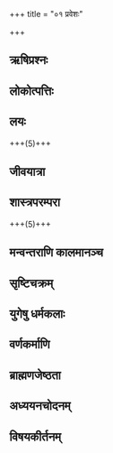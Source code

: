 +++
title = "०१ प्रवेशः"

+++

## ऋषिप्रश्नः

<div class="js_include " url="/kalpAntaram/smRtiH/manuH/vishvAsa_prastutiH/01_praveshaH/001_manum_ekAgram.md"  newLevelForH1="3" includeTitle="true" > </div>
  


<div class="js_include " url="/kalpAntaram/smRtiH/manuH/vishvAsa_prastutiH/01_praveshaH/002_bhagavan_sarvavarNAnAm.md"  newLevelForH1="3" includeTitle="true" > </div>
  


<div class="js_include " url="/kalpAntaram/smRtiH/manuH/vishvAsa_prastutiH/01_praveshaH/003_tvam_eko.md"  newLevelForH1="3" includeTitle="true" > </div>
  


<div class="js_include " url="/kalpAntaram/smRtiH/manuH/vishvAsa_prastutiH/01_praveshaH/004_sa_taiH.md"  newLevelForH1="3" includeTitle="true" > </div>
  

## लोकोत्पत्तिः

<div class="js_include " url="/kalpAntaram/smRtiH/manuH/vishvAsa_prastutiH/01_praveshaH/005_AsId_idam.md"  newLevelForH1="3" includeTitle="true" > </div>
  


<div class="js_include " url="/kalpAntaram/smRtiH/manuH/vishvAsa_prastutiH/01_praveshaH/006_tataH_svayambhUr.md"  newLevelForH1="3" includeTitle="true" > </div>
  


<div class="js_include " url="/kalpAntaram/smRtiH/manuH/vishvAsa_prastutiH/01_praveshaH/007_yo.asAv.md"  newLevelForH1="3" includeTitle="true" > </div>
  


<div class="js_include " url="/kalpAntaram/smRtiH/manuH/vishvAsa_prastutiH/01_praveshaH/008_so.abhidhyAya.md"  newLevelForH1="3" includeTitle="true" > </div>
  


<div class="js_include " url="/kalpAntaram/smRtiH/manuH/vishvAsa_prastutiH/01_praveshaH/009_tad_aNDam.md"  newLevelForH1="3" includeTitle="true" > </div>
  


<div class="js_include " url="/kalpAntaram/smRtiH/manuH/vishvAsa_prastutiH/01_praveshaH/010_Apo_narA.md"  newLevelForH1="3" includeTitle="true" > </div>
  


<div class="js_include " url="/kalpAntaram/smRtiH/manuH/vishvAsa_prastutiH/01_praveshaH/011_yat_tat.md"  newLevelForH1="3" includeTitle="true" > </div>
  


<div class="js_include " url="/kalpAntaram/smRtiH/manuH/vishvAsa_prastutiH/01_praveshaH/012_tasminn_aNDe.md"  newLevelForH1="3" includeTitle="true" > </div>
  


<div class="js_include " url="/kalpAntaram/smRtiH/manuH/vishvAsa_prastutiH/01_praveshaH/013_tAbhyAM_sa.md"  newLevelForH1="3" includeTitle="true" > </div>
  


<div class="js_include " url="/kalpAntaram/smRtiH/manuH/vishvAsa_prastutiH/01_praveshaH/014_udbabarhAtmanash_chaiva.md"  newLevelForH1="3" includeTitle="true" > </div>
  


<div class="js_include " url="/kalpAntaram/smRtiH/manuH/vishvAsa_prastutiH/01_praveshaH/015_mahAntam_eva.md"  newLevelForH1="3" includeTitle="true" > </div>
  


<div class="js_include " url="/kalpAntaram/smRtiH/manuH/vishvAsa_prastutiH/01_praveshaH/016_teShAn_tv.md"  newLevelForH1="3" includeTitle="true" > </div>
  


<div class="js_include " url="/kalpAntaram/smRtiH/manuH/vishvAsa_prastutiH/01_praveshaH/017_yan_mUrty-avayavAH.md"  newLevelForH1="3" includeTitle="true" > </div>
  


<div class="js_include " url="/kalpAntaram/smRtiH/manuH/vishvAsa_prastutiH/01_praveshaH/018_tad_Avishanti.md"  newLevelForH1="3" includeTitle="true" > </div>
  


<div class="js_include " url="/kalpAntaram/smRtiH/manuH/vishvAsa_prastutiH/01_praveshaH/019_teShAm_idam.md"  newLevelForH1="3" includeTitle="true" > </div>
  


<div class="js_include " url="/kalpAntaram/smRtiH/manuH/vishvAsa_prastutiH/01_praveshaH/020_AdyAdyasya_guNam.md"  newLevelForH1="3" includeTitle="true" > </div>
  


<div class="js_include " url="/kalpAntaram/smRtiH/manuH/vishvAsa_prastutiH/01_praveshaH/021_sarveShAn_tu.md"  newLevelForH1="3" includeTitle="true" > </div>
  


<div class="js_include " url="/kalpAntaram/smRtiH/manuH/vishvAsa_prastutiH/01_praveshaH/022_karmAtmanA~n_cha.md"  newLevelForH1="3" includeTitle="true" > </div>
  


<div class="js_include " url="/kalpAntaram/smRtiH/manuH/vishvAsa_prastutiH/01_praveshaH/023_agni-vAyu-ravibhyas_tu.md"  newLevelForH1="3" includeTitle="true" > </div>
  


<div class="js_include " url="/kalpAntaram/smRtiH/manuH/vishvAsa_prastutiH/01_praveshaH/024_kAla~N_kAlavibhaktIsh.md"  newLevelForH1="3" includeTitle="true" > </div>
  


<div class="js_include " url="/kalpAntaram/smRtiH/manuH/vishvAsa_prastutiH/01_praveshaH/025_tapo_vAcham.md"  newLevelForH1="3" includeTitle="true" > </div>
  


<div class="js_include " url="/kalpAntaram/smRtiH/manuH/vishvAsa_prastutiH/01_praveshaH/026_karmaNA~n_cha.md"  newLevelForH1="3" includeTitle="true" > </div>
  


<div class="js_include " url="/kalpAntaram/smRtiH/manuH/vishvAsa_prastutiH/01_praveshaH/027_aNvyo_mAtrA.md"  newLevelForH1="3" includeTitle="true" > </div>
  


<div class="js_include " url="/kalpAntaram/smRtiH/manuH/vishvAsa_prastutiH/01_praveshaH/028_yan_tu.md"  newLevelForH1="3" includeTitle="true" > </div>
  


<div class="js_include " url="/kalpAntaram/smRtiH/manuH/vishvAsa_prastutiH/01_praveshaH/029_hiMsrAhiMsre_mRdu-krUre.md"  newLevelForH1="3" includeTitle="true" > </div>
  


<div class="js_include " url="/kalpAntaram/smRtiH/manuH/vishvAsa_prastutiH/01_praveshaH/030_yathA_rtu-lingAny.md"  newLevelForH1="3" includeTitle="true" > </div>
  


<div class="js_include " url="/kalpAntaram/smRtiH/manuH/vishvAsa_prastutiH/01_praveshaH/031_lokAnAn_tu.md"  newLevelForH1="3" includeTitle="true" > </div>
  


<div class="js_include " url="/kalpAntaram/smRtiH/manuH/vishvAsa_prastutiH/01_praveshaH/032_dvidhA_kRtvAtmano.md"  newLevelForH1="3" includeTitle="true" > </div>
  


<div class="js_include " url="/kalpAntaram/smRtiH/manuH/vishvAsa_prastutiH/01_praveshaH/033_tapas_taptvAsRjad.md"  newLevelForH1="3" includeTitle="true" > </div>
  


<div class="js_include " url="/kalpAntaram/smRtiH/manuH/vishvAsa_prastutiH/01_praveshaH/034_aham_prajAH.md"  newLevelForH1="3" includeTitle="true" > </div>
  


<div class="js_include " url="/kalpAntaram/smRtiH/manuH/vishvAsa_prastutiH/01_praveshaH/035_marIchim_atry-angirasau.md"  newLevelForH1="3" includeTitle="true" > </div>
  


<div class="js_include " url="/kalpAntaram/smRtiH/manuH/vishvAsa_prastutiH/01_praveshaH/036_ete_manUMs.md"  newLevelForH1="3" includeTitle="true" > </div>
  


<div class="js_include " url="/kalpAntaram/smRtiH/manuH/vishvAsa_prastutiH/01_praveshaH/037_yaxa-raxaH-pishAchAMsh_cha.md"  newLevelForH1="3" includeTitle="true" > </div>
  


<div class="js_include " url="/kalpAntaram/smRtiH/manuH/vishvAsa_prastutiH/01_praveshaH/038_vidyuto.ashani-meghAMsh.md"  newLevelForH1="3" includeTitle="true" > </div>
  


<div class="js_include " url="/kalpAntaram/smRtiH/manuH/vishvAsa_prastutiH/01_praveshaH/039_kinnarAn_vAnarAn.md"  newLevelForH1="3" includeTitle="true" > </div>
  


<div class="js_include " url="/kalpAntaram/smRtiH/manuH/vishvAsa_prastutiH/01_praveshaH/040_kRmi-kITa-patangAMsh_cha.md"  newLevelForH1="3" includeTitle="true" > </div>
  


<div class="js_include " url="/kalpAntaram/smRtiH/manuH/vishvAsa_prastutiH/01_praveshaH/041_evam_etair.md"  newLevelForH1="3" includeTitle="true" > </div>
  


<div class="js_include " url="/kalpAntaram/smRtiH/manuH/vishvAsa_prastutiH/01_praveshaH/042_yeShAn_tu.md"  newLevelForH1="3" includeTitle="true" > </div>
  


<div class="js_include " url="/kalpAntaram/smRtiH/manuH/vishvAsa_prastutiH/01_praveshaH/043_pashavash_cha.md"  newLevelForH1="3" includeTitle="true" > </div>
  


<div class="js_include " url="/kalpAntaram/smRtiH/manuH/vishvAsa_prastutiH/01_praveshaH/044_aNDAjAH_paxiNaH.md"  newLevelForH1="3" includeTitle="true" > </div>
  


<div class="js_include " url="/kalpAntaram/smRtiH/manuH/vishvAsa_prastutiH/01_praveshaH/045_svedajan_daMsha-mashakam.md"  newLevelForH1="3" includeTitle="true" > </div>
  


<div class="js_include " url="/kalpAntaram/smRtiH/manuH/vishvAsa_prastutiH/01_praveshaH/046_udbhijjAH_sthAvarAH.md"  newLevelForH1="3" includeTitle="true" > </div>
  


<div class="js_include " url="/kalpAntaram/smRtiH/manuH/vishvAsa_prastutiH/01_praveshaH/047_apuShpAH_phalavanto.md"  newLevelForH1="3" includeTitle="true" > </div>
  


<div class="js_include " url="/kalpAntaram/smRtiH/manuH/vishvAsa_prastutiH/01_praveshaH/048_guchCha-gulman_tu.md"  newLevelForH1="3" includeTitle="true" > </div>
  


<div class="js_include " url="/kalpAntaram/smRtiH/manuH/vishvAsa_prastutiH/01_praveshaH/049_tamasA_bahu-rUpeNa.md"  newLevelForH1="3" includeTitle="true" > </div>
  


<div class="js_include " url="/kalpAntaram/smRtiH/manuH/vishvAsa_prastutiH/01_praveshaH/050_etad-antAs_tu.md"  newLevelForH1="3" includeTitle="true" > </div>
  


<div class="js_include " url="/kalpAntaram/smRtiH/manuH/vishvAsa_prastutiH/01_praveshaH/051_evaM_sarvam.md"  newLevelForH1="3" includeTitle="true" > </div>
  

## लयः

<div class="js_include " url="/kalpAntaram/smRtiH/manuH/vishvAsa_prastutiH/01_praveshaH/052_yadA_sa.md"  newLevelForH1="3" includeTitle="true" > </div>
+++(5)+++  


<div class="js_include " url="/kalpAntaram/smRtiH/manuH/vishvAsa_prastutiH/01_praveshaH/053_tasmin_svapiti.md"  newLevelForH1="3" includeTitle="true" > </div>
  


<div class="js_include " url="/kalpAntaram/smRtiH/manuH/vishvAsa_prastutiH/01_praveshaH/054_yugapat_tu.md"  newLevelForH1="3" includeTitle="true" > </div>
  

## जीवयात्रा

<div class="js_include " url="/kalpAntaram/smRtiH/manuH/vishvAsa_prastutiH/01_praveshaH/055_tamo.ayam.md"  newLevelForH1="3" includeTitle="true" > </div>
  


<div class="js_include " url="/kalpAntaram/smRtiH/manuH/vishvAsa_prastutiH/01_praveshaH/056_yadANumAtriko_bhUtvA.md"  newLevelForH1="3" includeTitle="true" > </div>
  


<div class="js_include " url="/kalpAntaram/smRtiH/manuH/vishvAsa_prastutiH/01_praveshaH/057_evaM_sa.md"  newLevelForH1="3" includeTitle="true" > </div>
  

## शास्त्रपरम्परा

<div class="js_include " url="/kalpAntaram/smRtiH/manuH/vishvAsa_prastutiH/01_praveshaH/058_idaM_shAstram.md"  newLevelForH1="3" includeTitle="true" > </div>
  


<div class="js_include " url="/kalpAntaram/smRtiH/manuH/vishvAsa_prastutiH/01_praveshaH/059_etad_vo.md"  newLevelForH1="3" includeTitle="true" > </div>
+++(5)+++  


<div class="js_include " url="/kalpAntaram/smRtiH/manuH/vishvAsa_prastutiH/01_praveshaH/060_tatas_tathA.md"  newLevelForH1="3" includeTitle="true" > </div>
  

## मन्वन्तराणि कालमानञ्च

<div class="js_include " url="/kalpAntaram/smRtiH/manuH/vishvAsa_prastutiH/01_praveshaH/061_svAyambhuvasyA-sya_manoH.md"  newLevelForH1="3" includeTitle="true" > </div>
  


<div class="js_include " url="/kalpAntaram/smRtiH/manuH/vishvAsa_prastutiH/01_praveshaH/062_svArochiShash_chottamash.md"  newLevelForH1="3" includeTitle="true" > </div>
  


<div class="js_include " url="/kalpAntaram/smRtiH/manuH/vishvAsa_prastutiH/01_praveshaH/063_svAyambhuvAdyAH_saptaite.md"  newLevelForH1="3" includeTitle="true" > </div>
  


<div class="js_include " url="/kalpAntaram/smRtiH/manuH/vishvAsa_prastutiH/01_praveshaH/064_nimeShA_dasha.md"  newLevelForH1="3" includeTitle="true" > </div>
  


<div class="js_include " url="/kalpAntaram/smRtiH/manuH/vishvAsa_prastutiH/01_praveshaH/065_ahorAtre_vibhajate.md"  newLevelForH1="3" includeTitle="true" > </div>
  


<div class="js_include " url="/kalpAntaram/smRtiH/manuH/vishvAsa_prastutiH/01_praveshaH/066_pitrye_rAtry-ahanI.md"  newLevelForH1="3" includeTitle="true" > </div>
  


<div class="js_include " url="/kalpAntaram/smRtiH/manuH/vishvAsa_prastutiH/01_praveshaH/067_daive_rAtry-ahanI.md"  newLevelForH1="3" includeTitle="true" > </div>
  


<div class="js_include " url="/kalpAntaram/smRtiH/manuH/vishvAsa_prastutiH/01_praveshaH/068_brAhmasya_tu.md"  newLevelForH1="3" includeTitle="true" > </div>
  


<div class="js_include " url="/kalpAntaram/smRtiH/manuH/vishvAsa_prastutiH/01_praveshaH/069_chatvAry_AhuH.md"  newLevelForH1="3" includeTitle="true" > </div>
  


<div class="js_include " url="/kalpAntaram/smRtiH/manuH/vishvAsa_prastutiH/01_praveshaH/070_itareShu_sa-sandhyeShu.md"  newLevelForH1="3" includeTitle="true" > </div>
  


<div class="js_include " url="/kalpAntaram/smRtiH/manuH/vishvAsa_prastutiH/01_praveshaH/071_yad_etat.md"  newLevelForH1="3" includeTitle="true" > </div>
  


<div class="js_include " url="/kalpAntaram/smRtiH/manuH/vishvAsa_prastutiH/01_praveshaH/072_daivikAnAM_yugAnAm.md"  newLevelForH1="3" includeTitle="true" > </div>
  


<div class="js_include " url="/kalpAntaram/smRtiH/manuH/vishvAsa_prastutiH/01_praveshaH/073_tad_vai.md"  newLevelForH1="3" includeTitle="true" > </div>
  

## सृष्टिचक्रम्

<div class="js_include " url="/kalpAntaram/smRtiH/manuH/vishvAsa_prastutiH/01_praveshaH/074_tasya_so.md"  newLevelForH1="3" includeTitle="true" > </div>
  


<div class="js_include " url="/kalpAntaram/smRtiH/manuH/vishvAsa_prastutiH/01_praveshaH/075_manaH_sRShTim.md"  newLevelForH1="3" includeTitle="true" > </div>
  


<div class="js_include " url="/kalpAntaram/smRtiH/manuH/vishvAsa_prastutiH/01_praveshaH/076_AkAshAt_tu.md"  newLevelForH1="3" includeTitle="true" > </div>
  


<div class="js_include " url="/kalpAntaram/smRtiH/manuH/vishvAsa_prastutiH/01_praveshaH/077_vAyor_api.md"  newLevelForH1="3" includeTitle="true" > </div>
  


<div class="js_include " url="/kalpAntaram/smRtiH/manuH/vishvAsa_prastutiH/01_praveshaH/078_jyotiShash_cha.md"  newLevelForH1="3" includeTitle="true" > </div>
  


<div class="js_include " url="/kalpAntaram/smRtiH/manuH/vishvAsa_prastutiH/01_praveshaH/079_yad_prAg.md"  newLevelForH1="3" includeTitle="true" > </div>
  


<div class="js_include " url="/kalpAntaram/smRtiH/manuH/vishvAsa_prastutiH/01_praveshaH/080_manvantarANy_asankhyAni.md"  newLevelForH1="3" includeTitle="true" > </div>
  

## युगेषु धर्मकलाः

<div class="js_include " url="/kalpAntaram/smRtiH/manuH/vishvAsa_prastutiH/01_praveshaH/081_chatuShpAt_sakalo.md"  newLevelForH1="3" includeTitle="true" > </div>
  


<div class="js_include " url="/kalpAntaram/smRtiH/manuH/vishvAsa_prastutiH/01_praveshaH/082_itareShv_AgamAd.md"  newLevelForH1="3" includeTitle="true" > </div>
  


<div class="js_include " url="/kalpAntaram/smRtiH/manuH/vishvAsa_prastutiH/01_praveshaH/083_arogAH_sarvasiddhArthAsh.md"  newLevelForH1="3" includeTitle="true" > </div>
  


<div class="js_include " url="/kalpAntaram/smRtiH/manuH/vishvAsa_prastutiH/01_praveshaH/084_vedoktam_Ayur.md"  newLevelForH1="3" includeTitle="true" > </div>
  


<div class="js_include " url="/kalpAntaram/smRtiH/manuH/vishvAsa_prastutiH/01_praveshaH/085_anye_kRtayuge.md"  newLevelForH1="3" includeTitle="true" > </div>
  


<div class="js_include " url="/kalpAntaram/smRtiH/manuH/vishvAsa_prastutiH/01_praveshaH/086_tapaH_param.md"  newLevelForH1="3" includeTitle="true" > </div>
  

## वर्णकर्माणि

<div class="js_include " url="/kalpAntaram/smRtiH/manuH/vishvAsa_prastutiH/01_praveshaH/087_sarvasyA-sya_tu.md"  newLevelForH1="3" includeTitle="true" > </div>
  


<div class="js_include " url="/kalpAntaram/smRtiH/manuH/vishvAsa_prastutiH/01_praveshaH/088_adhyApanam_adhyayanam.md"  newLevelForH1="3" includeTitle="true" > </div>
  


<div class="js_include " url="/kalpAntaram/smRtiH/manuH/vishvAsa_prastutiH/01_praveshaH/089_prajAnAM_raxaNam.md"  newLevelForH1="3" includeTitle="true" > </div>
  


<div class="js_include " url="/kalpAntaram/smRtiH/manuH/vishvAsa_prastutiH/01_praveshaH/090_pashUnAM_raxaNam.md"  newLevelForH1="3" includeTitle="true" > </div>
  


<div class="js_include " url="/kalpAntaram/smRtiH/manuH/vishvAsa_prastutiH/01_praveshaH/091_ekam_eva.md"  newLevelForH1="3" includeTitle="true" > </div>
  

## ब्राह्मणजेष्ठता

<div class="js_include " url="/kalpAntaram/smRtiH/manuH/vishvAsa_prastutiH/01_praveshaH/092_Urdhvan_nAbher.md"  newLevelForH1="3" includeTitle="true" > </div>
  


<div class="js_include " url="/kalpAntaram/smRtiH/manuH/vishvAsa_prastutiH/01_praveshaH/093_uttamAngodbhavAj_jyeShThyAd.md"  newLevelForH1="3" includeTitle="true" > </div>
  


<div class="js_include " url="/kalpAntaram/smRtiH/manuH/vishvAsa_prastutiH/01_praveshaH/094_taM_hi.md"  newLevelForH1="3" includeTitle="true" > </div>
  


<div class="js_include " url="/kalpAntaram/smRtiH/manuH/vishvAsa_prastutiH/01_praveshaH/095_yasyAsyena_sadAshnanti.md"  newLevelForH1="3" includeTitle="true" > </div>
  


<div class="js_include " url="/kalpAntaram/smRtiH/manuH/vishvAsa_prastutiH/01_praveshaH/096_bhUtAnAm_prANinaH.md"  newLevelForH1="3" includeTitle="true" > </div>
  


<div class="js_include " url="/kalpAntaram/smRtiH/manuH/vishvAsa_prastutiH/01_praveshaH/097_brAhmaNeShu_cha.md"  newLevelForH1="3" includeTitle="true" > </div>
  


<div class="js_include " url="/kalpAntaram/smRtiH/manuH/vishvAsa_prastutiH/01_praveshaH/098_utpattir_eva.md"  newLevelForH1="3" includeTitle="true" > </div>
  


<div class="js_include " url="/kalpAntaram/smRtiH/manuH/vishvAsa_prastutiH/01_praveshaH/099_brAhmaNo_jAyamAno.md"  newLevelForH1="3" includeTitle="true" > </div>
  


<div class="js_include " url="/kalpAntaram/smRtiH/manuH/vishvAsa_prastutiH/01_praveshaH/100_sarvaM_svam.md"  newLevelForH1="3" includeTitle="true" > </div>
  


<div class="js_include " url="/kalpAntaram/smRtiH/manuH/vishvAsa_prastutiH/01_praveshaH/101_svam_eva.md"  newLevelForH1="3" includeTitle="true" > </div>
  


<div class="js_include " url="/kalpAntaram/smRtiH/manuH/vishvAsa_prastutiH/01_praveshaH/102_tasya_karmavivekArtham.md"  newLevelForH1="3" includeTitle="true" > </div>
  

## अध्ययनचोदनम्

<div class="js_include " url="/kalpAntaram/smRtiH/manuH/vishvAsa_prastutiH/01_praveshaH/103_viduShA_brAhmaNenedam.md"  newLevelForH1="3" includeTitle="true" > </div>
  


<div class="js_include " url="/kalpAntaram/smRtiH/manuH/vishvAsa_prastutiH/01_praveshaH/104_idaM_shAstram.md"  newLevelForH1="3" includeTitle="true" > </div>
  


<div class="js_include " url="/kalpAntaram/smRtiH/manuH/vishvAsa_prastutiH/01_praveshaH/105_punAti_panktim.md"  newLevelForH1="3" includeTitle="true" > </div>
  


<div class="js_include " url="/kalpAntaram/smRtiH/manuH/vishvAsa_prastutiH/01_praveshaH/106_idaM_svastyayanam.md"  newLevelForH1="3" includeTitle="true" > </div>
  


<div class="js_include " url="/kalpAntaram/smRtiH/manuH/vishvAsa_prastutiH/01_praveshaH/107_asmin_dharmo.md"  newLevelForH1="3" includeTitle="true" > </div>
  


<div class="js_include " url="/kalpAntaram/smRtiH/manuH/vishvAsa_prastutiH/01_praveshaH/108_AchAraH_paramo.md"  newLevelForH1="3" includeTitle="true" > </div>
  


<div class="js_include " url="/kalpAntaram/smRtiH/manuH/vishvAsa_prastutiH/01_praveshaH/109_AchArAd_vichyuto.md"  newLevelForH1="3" includeTitle="true" > </div>
  

## विषयकीर्तनम्

<div class="js_include " url="/kalpAntaram/smRtiH/manuH/vishvAsa_prastutiH/01_praveshaH/110_evam_AchArato.md"  newLevelForH1="3" includeTitle="true" > </div>
  


<div class="js_include " url="/kalpAntaram/smRtiH/manuH/vishvAsa_prastutiH/01_praveshaH/111_jagatash_cha.md"  newLevelForH1="3" includeTitle="true" > </div>
  


<div class="js_include " url="/kalpAntaram/smRtiH/manuH/vishvAsa_prastutiH/01_praveshaH/112_dArAdhigamana~n_chaiva.md"  newLevelForH1="3" includeTitle="true" > </div>
  


<div class="js_include " url="/kalpAntaram/smRtiH/manuH/vishvAsa_prastutiH/01_praveshaH/113_vRttInAM_laxaNam.md"  newLevelForH1="3" includeTitle="true" > </div>
  


<div class="js_include " url="/kalpAntaram/smRtiH/manuH/vishvAsa_prastutiH/01_praveshaH/114_strIdharma-yogan_tApasyam.md"  newLevelForH1="3" includeTitle="true" > </div>
  


<div class="js_include " url="/kalpAntaram/smRtiH/manuH/vishvAsa_prastutiH/01_praveshaH/115_sAxiprashna-vidhAna~n_cha.md"  newLevelForH1="3" includeTitle="true" > </div>
  


<div class="js_include " url="/kalpAntaram/smRtiH/manuH/vishvAsa_prastutiH/01_praveshaH/116_vaishya-shUdropachAra~n_cha.md"  newLevelForH1="3" includeTitle="true" > </div>
  


<div class="js_include " url="/kalpAntaram/smRtiH/manuH/vishvAsa_prastutiH/01_praveshaH/117_saMsAragamana~n_chaiva.md"  newLevelForH1="3" includeTitle="true" > </div>
  


<div class="js_include " url="/kalpAntaram/smRtiH/manuH/vishvAsa_prastutiH/01_praveshaH/118_deshadharmA~n_jAtidharmAn.md"  newLevelForH1="3" includeTitle="true" > </div>
  


<div class="js_include " url="/kalpAntaram/smRtiH/manuH/vishvAsa_prastutiH/01_praveshaH/119_yathedam_uktavA~n.md"  newLevelForH1="3" includeTitle="true" > </div>
  
